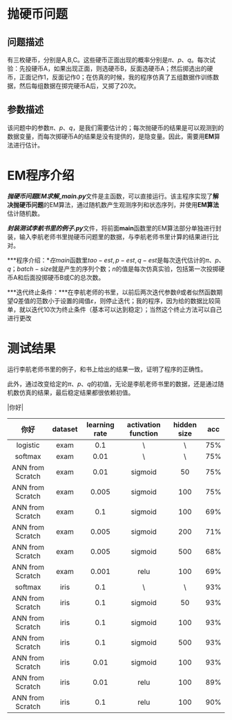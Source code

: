 # 抛硬币问题

## 问题描述

有三枚硬币，分别是A,B,C。这些硬币正面出现的概率分别是$\pi、p、q$。每次试验：先投硬币A，如果出现正面，则选硬币B，反面选硬币A；然后掷选出的硬币，正面记作1，反面记作0；在仿真的时候，我的程序仿真了五组数据作训练数据，然后每组数据在掷完硬币A后，又掷了20次。

##  参数描述

该问题中的参数$\pi、p、q$，是我们需要估计的；每次抛硬币的结果是可以观测到的数据变量，而每次掷硬币A的结果是没有提供的，是隐变量。因此，需要用**EM**算法进行估计。

# EM程序介绍

***抛硬币问题EM求解_main.py***文件是主函数，可以直接运行。该主程序实现了**解决抛硬币问题**的EM算法，通过随机数产生观测序列和状态序列，并使用**EM算法**估计随机数。

***封装测试李航书里的例子.py***文件，将前面**main**函数里的EM算法部分单独进行封装，输入李航老师书里抛硬币问题里的数据，与李航老师书里计算的结果进行比对。

***程序介绍：***在*main*函数里$tao-est,p-est,q-est$​是每次迭代估计的$\pi、p、q$​；$batch-size$​就是产生的序列个数；$n$​​的值是每次仿真实验，包括第一次投掷硬币A和后面投掷硬币B或C的总次数。

***迭代终止条件：***在李航老师的书里，以前后两次迭代参数$\theta$​​​​​或者似然函数期望$Q$​差值的范数小于设置的阈值$\varepsilon$​​​​，则停止迭代；​​我的程序，因为给的数据比较简单，就以迭代10次为终止条件（基本可以达到稳定）；当然这个终止方法可以自己进行更改

# 测试结果

运行李航老师书里的例子，和书上给出的结果一致，证明了程序的正确性。

此外，通过改变给定的$\pi、p、q$的初值，无论是李航老师书里的数据，还是通过随机数仿真的结果，最后稳定结果都很依赖初值。

|你好|

|  你好 |dataset | learning rate | activation function|hidden size|acc | 
|      :----:  | :----: |        :----:  |        :----:     |   :----:  | :----:    |
|   logistic   |   exam |      0.1       |         \         |      \    | 75%       |
|   softmax    |   exam |       0.01     |         \         |      \    | 75%       |
|ANN from Scratch| exam |       0.01    |      sigmoid      |      50    | 75%       |
|ANN from Scratch| exam |       0.005    |      sigmoid      |     100   | 75%       |
|ANN from Scratch| exam |       0.1      |      sigmoid      |     100   | 69%       |
|ANN from Scratch| exam |       0.005     |      sigmoid     |     200   | 71%       |
|ANN from Scratch| exam |       0.005     |      sigmoid     |     500   | 68%       |
|ANN from Scratch| exam |       0.001     |      relu        |     100   | 69%       |
|   softmax    |   iris |       0.1       |         \         |      \    | 93%       |
|ANN from Scratch| iris |       0.1      |      sigmoid      |      50    | 93%       |
|ANN from Scratch| iris |       0.1     |      sigmoid      |     100   | 93%       |
|ANN from Scratch| iris |       0.1      |      sigmoid      |     500   | 93%       |
|ANN from Scratch| iris |       0.01     |      sigmoid     |     100   | 93%       |
|ANN from Scratch| iris |       0.01     |      relu        |     100   | 89%       |
|ANN from Scratch| iris |       0.1     |      relu        |     100   | 90%       |
